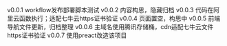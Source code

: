 v0.0.1 workflow发布部署脚本测试
v0.0.2 内容构思，隐藏归档
v0.0.3 代码在阿里云函数执行；适配七牛云https证书验证
v0.0.4 页面置空，构思中
v0.0.5 前端导航文件更新，归档整理
v0.0.6 主域名使用腾讯存储桶，cdn适配七牛云文件https证书验证
v0.0.7 使用preact改造该项目